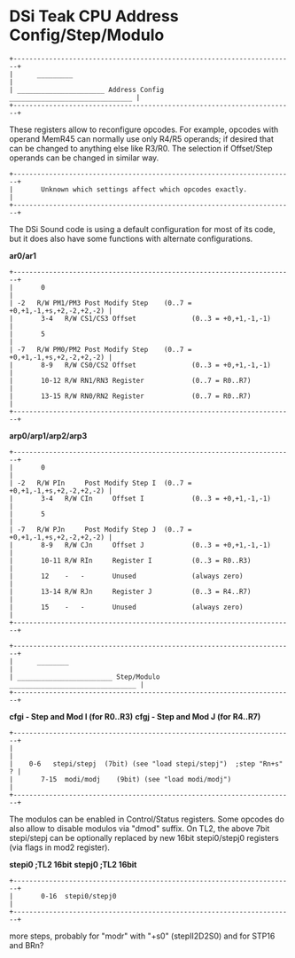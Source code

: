 # DSi Teak CPU Address Config/Step/Modulo



```
+-----------------------------------------------------------------------+
|      _________                                                        |
| ______________________ Address Config _______________________________ |
+-----------------------------------------------------------------------+
```


These registers allow to reconfigure opcodes. For example, opcodes with
operand MemR45 can normally use only R4/R5 operands; if desired that can
be changed to anything else like R3/R0. The selection if Offset/Step
operands can be changed in similar way.

```
+-----------------------------------------------------------------------+
|       Unknown which settings affect which opcodes exactly.            |
+-----------------------------------------------------------------------+
```

The DSi Sound code is using a default configuration for most of its
code, but it does also have some functions with alternate
configurations.

**ar0/ar1**

```
+-----------------------------------------------------------------------+
|       0                                                               |
| -2   R/W PM1/PM3 Post Modify Step    (0..7 = +0,+1,-1,+s,+2,-2,+2,-2) |
|       3-4   R/W CS1/CS3 Offset              (0..3 = +0,+1,-1,-1)      |
|       5                                                               |
| -7   R/W PM0/PM2 Post Modify Step    (0..7 = +0,+1,-1,+s,+2,-2,+2,-2) |
|       8-9   R/W CS0/CS2 Offset              (0..3 = +0,+1,-1,-1)      |
|       10-12 R/W RN1/RN3 Register            (0..7 = R0..R7)           |
|       13-15 R/W RN0/RN2 Register            (0..7 = R0..R7)           |
+-----------------------------------------------------------------------+
```


**arp0/arp1/arp2/arp3**

```
+-----------------------------------------------------------------------+
|       0                                                               |
| -2   R/W PIn     Post Modify Step I  (0..7 = +0,+1,-1,+s,+2,-2,+2,-2) |
|       3-4   R/W CIn     Offset I            (0..3 = +0,+1,-1,-1)      |
|       5                                                               |
| -7   R/W PJn     Post Modify Step J  (0..7 = +0,+1,-1,+s,+2,-2,+2,-2) |
|       8-9   R/W CJn     Offset J            (0..3 = +0,+1,-1,-1)      |
|       10-11 R/W RIn     Register I          (0..3 = R0..R3)           |
|       12    -   -       Unused              (always zero)             |
|       13-14 R/W RJn     Register J          (0..3 = R4..R7)           |
|       15    -   -       Unused              (always zero)             |
+-----------------------------------------------------------------------+
```



```
+-----------------------------------------------------------------------+
|      ________                                                         |
| ________________________ Step/Modulo ________________________________ |
+-----------------------------------------------------------------------+
```


**cfgi - Step and Mod I (for R0..R3)**
**cfgj - Step and Mod J (for R4..R7)**

```
+-----------------------------------------------------------------------+
|                                                                       |
|    0-6   stepi/stepj  (7bit) (see "load stepi/stepj")  ;step "Rn+s" ? |
|       7-15  modi/modj    (9bit) (see "load modi/modj")                |
+-----------------------------------------------------------------------+
```

The modulos can be enabled in Control/Status registers. Some opcodes do
also allow to disable modulos via \"dmod\" suffix.
On TL2, the above 7bit stepi/stepj can be optionally replaced by new
16bit stepi0/stepj0 registers (via flags in mod2 register).

**stepi0 ;TL2 16bit**
**stepj0 ;TL2 16bit**

```
+-----------------------------------------------------------------------+
|       0-16  stepi0/stepj0                                             |
+-----------------------------------------------------------------------+
```

more steps, probably for \"modr\" with \"+s0\" (stepII2D2S0)
and for STP16 and BRn?



